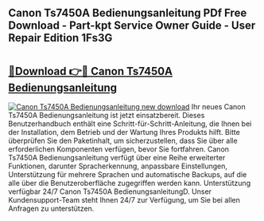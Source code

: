 ## Canon Ts7450A Bedienungsanleitung PDf Free Download - Part-kpt Service Owner Guide - User Repair Edition 1Fs3G

# <h2><a href="http://df4a68f.blite.top/?on=Canon+Ts7450A+Bedienungsanleitung">🔗Download 👉🔴 Canon Ts7450A Bedienungsanleitung</a></h2>

[![Canon Ts7450A Bedienungsanleitung new download](https://i.imgur.com/lujVjoI.png)](http://df4a68f.blite.top/?on=Canon+Ts7450A+Bedienungsanleitung)
Ihr neues Canon Ts7450A Bedienungsanleitung ist jetzt einsatzbereit. Dieses Benutzerhandbuch enthält eine Schritt-für-Schritt-Anleitung, die Ihnen bei der Installation, dem Betrieb und der Wartung Ihres Produkts hilft. Bitte überprüfen Sie den Paketinhalt, um sicherzustellen, dass Sie über alle erforderlichen Komponenten verfügen, bevor Sie fortfahren. Canon Ts7450A Bedienungsanleitung verfügt über eine Reihe erweiterter Funktionen, darunter Spracherkennung, anpassbare Einstellungen, Unterstützung für mehrere Sprachen und automatische Backups, auf die alle über die Benutzeroberfläche zugegriffen werden kann. Unterstützung verfügbar 24/7 Canon Ts7450A BedienungsanleitungD. Unser Kundensupport-Team steht Ihnen 24/7 zur Verfügung, um Sie bei allen Anfragen zu unterstützen.
